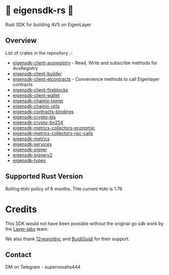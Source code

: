 # 🚧 eigensdk-rs 🚧
Rust SDK for building AVS on EigenLayer



## Overview

List of crates in the repository :-

- [eigensdk-client-avsregistry](https://github.com/anjaneyalabs/eigensdk-rs/tree/main/crates/chainio/clients/avsregistry) - Read, Write and subscribe methods for AvsRegistry
- [eigensdk-client-builder](https://github.com/anjaneyalabs/eigensdk-rs/tree/main/crates/chainio/clients/builder)
- [eigensdk-client-elcontracts](https://github.com/anjaneyalabs/eigensdk-rs/tree/main/crates/chainio/clients/builder) - Convenience methods to call Eigenlayer contracts 
- [eigensdk-client-fireblocks](https://github.com/anjaneyalabs/eigensdk-rs/tree/main/crates/chainio/clients/fireblocks)
- [eigensdk-client-wallet](https://github.com/anjaneyalabs/eigensdk-rs/tree/main/crates/chainio/clients/wallet)
- [eigensdk-chainio-txmgr](https://github.com/anjaneyalabs/eigensdk-rs/tree/main/crates/chainio/txmgr)
- [eigensdk-chainio-utils](https://github.com/anjaneyalabs/eigensdk-rs/tree/main/crates/chainio/utils)
- [eigensdk-contracts-bindings](https://github.com/anjaneyalabs/eigensdk-rs/tree/main/crates/contracts/bindings)
- [eigensdk-crypto-bls](https://github.com/anjaneyalabs/eigensdk-rs/tree/main/crates/crypto/bls)
- [eigensdk-crypto-bn254](https://github.com/anjaneyalabs/eigensdk-rs/tree/main/crates/crypto/bn254)
- [eigensdk-metrics-collectors-economic](https://github.com/anjaneyalabs/eigensdk-rs/tree/main/crates/metrics/collectors/economic)
- [eigensdk-metrics-collectors-rpc-calls](https://github.com/anjaneyalabs/eigensdk-rs/tree/main/crates/metrics/collectors/rpc_calls)
- [eigensdk-metrics](https://github.com/anjaneyalabs/eigensdk-rs/tree/main/crates/metrics)
- [eigensdk-services](https://github.com/anjaneyalabs/eigensdk-rs/tree/main/crates/services)
- [eigensdk-signer](https://github.com/anjaneyalabs/eigensdk-rs/tree/main/crates/signer)
- [eigensdk-signerv2](https://github.com/anjaneyalabs/eigensdk-rs/tree/main/crates/signerv2)
- [eigensdk-types](https://github.com/anjaneyalabs/eigensdk-rs/tree/main/crates/types)


## Supported Rust Version

Rolling `MSRV` policy of 6 months. THe current  `MSRV` is 1.76 


# Credits 

This SDK would not have been possible without the original go sdk work by the [Layer-labs](https://github.com/Layr-Labs/eigensdk-go/tree/master) team.

We also thank [12yearoldvc](https://twitter.com/13yearoldvc) and [BuidlGuidl](https://buidlguidl.com/) for their support.

## Contact 

DM on Telegram - supernovahs444

